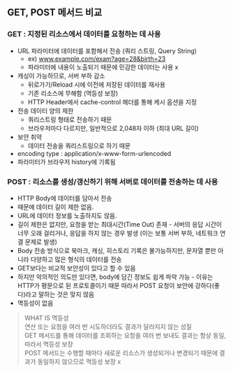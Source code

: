 ## GET, POST 메서드 비교

### GET : 지정된 리소스에서 데이터를 요청하는 데 사용

  * URL 파라미터에 데이터를 포함해서 전송 (쿼리 스트링, Query String)
    * ex) www.example.com/exam?age=28&birth=23
    * 파라미터에 내용이 노출되기 때문에 민감한 데이터는 사용 x
  * 캐싱이 가능하므로, 서버 부하 감소
    * 뒤로가기/Reload 시에 이전에 저장된 데이터를 재사용
    * 기존 리소스에 무해함 (멱등성 보장)
    * HTTP Header에서 cache-control 헤더를 통해 케시 옵션을 지정
  * 전송 데이터 양의 제한
    * 쿼리스트링 형태로 전송하기 때문
    * 브라우저마다 다르지만, 일반적으로 2,048자 이하 (최대 URL 길이)
  * 보안 취약
    * 데이터 전송을 쿼리스트링으로 하기 때문  
  * encoding type : application/x-www-form-urlencoded
  * 파라미터가 브라우저 history에 기록됨
  
### POST : 리소스를 생성/갱신하기 위해 서버로 데이터를 전송하는 데 사용

* HTTP Body에 데이터를 담아서 전송
 * 때문에 데이터 길이 제한 없음.
 * URL에 데이터 정보를 노출하지도 않음.
 * 길이 제한은 없지만, 요청을 받는 최대시간(Time Out) 존재 - 서버의 응답 시간이 너무 오래 걸리거나, 응답을 하지 않는 경우 발생 (이는 보통 서버 부하, 네트워크 연결 문제로 발생)
 * Body 전송 방식으로 북마크, 캐싱, 히스토리 기록은 불가능하지만, 문자열 뿐만 아니라 다양하고 많은 형식의 데이터를 전송
 * GET보다는 비교적 보안성이 있다고 할 수 있음
  * 하지만 악의적인 의도만 있다면, body에 담긴 정보도 쉽게 파악 가능 - 이유는 HTTP가 평문으로 된 프로토콜이기 때문 따라서 POST 요청이 보안에 강하다(좋다)라고 말하는 것은 맞지 않음 
* 멱등성이 없음

> WHAT IS 멱등성 <br>
> 연산 또는 요청을 여러 번 시도하더라도 결과가 달라지지 않는 성질 <br>
> GET 메서드를 통해 데이터를 조회하는 요청을 여러 번 보내도 결과는 항상 동일, 따라서 멱등성 보장 <br> 
> POST 메서드는 수행할 때마다 새로운 리소스가 생성되거나 변경되기 때문에 결과가 동일하지 않으므로 멱등성 보장 x <br>





    
   
